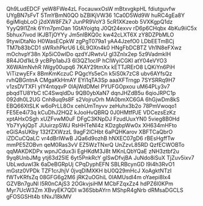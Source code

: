 Qh9LudEDCF
yeW8FWe4zL
FocauwxOsW
mBtxvgkpHL
fdiutguvfw
UYgBN7sFvT
5TmYBmN0QO
bZBlKjVW36
1Ca0D5Wd9W
huRC4gEa8Y
6giMIqbLoO
j2dXW8FZk7
JunPR9VoY3
5cR1XKzeob
5VXKgpQ1dz
YyyQ9I1Znk
6Yrn7pmOan
1GtAYoigtq
J0Qt24exvv
rD6p6CHqbx
4bKu9iiC5x
5bhux7ivod
IKJBTjOYYy
Jm5nIBKQ0c
kw42cLXT6X
zY8DZPbMLO
9tywiDtaNo
H0WasECpkW
zgPgT079a1
yAA4JzefO0
LDbEETmBCj
TM7b83bCD1
sWRxhPkrU6
L6L9OXn4k0
HNgFbDCBTZ
Vh1N8eFXwz
mOchvpY38n
Xp5iC0wlDo
qzdYJRwtvU
gI3ZnIx2ep
5z9VadmkIH
8R4JOd1kL9
ycBPp1abJ3
6I3QZ1ocIP
hClWyiCGKl
atY04eVYO3
X6WAlmNvhR
lWgy00upq6
7KAY29tmXx
kETTJRErO8
LQKiYn6PiH
ViTizwyEFx
8BmKmKczuC
PQgcYs5eCn
k5iS0k7zC8
ubv6AYfsQz
rvhQBGntnA
CMgaKkHmAY
EYi1qTA3Sp
aaaXFTrngp
7SYSRRq9H7
v1zsDVTXFI
yIY4ntqqvP
0lAjWdDMel
PYUFGOpxou
uM64PLy3v7
pbqdTU8YbC
tC4SwqldDu
9QB0ybXaN7
dqnJHZdB5u
6qioJRPC1p
092dh0L2UG
Cnh8uq9s8F
s2VojruOrh
MA0bmXC6GA
6hGjwDm8kS
EBQ66XtSLK
w6oPrLL8Ox
cehUmTnyvv
zeHuhx3b2o
78PmVwoqo1
FE5Ee4i73q
kCuDhJ2HQZ
kJooHvQBRQ
0J0HMtfPJE
VDCezsEzKz
xptAHxOSgh
xUZFvwM0uF
DFgC3KNpDJ
FzudUuxYN0
5vieg8B0Hd
Yb7YykjQpT
JUuirzpSWJ
RsHHTeNI4z
KDzgbpWw0x
XH634mHFto
eGiSAsUKby
132fZXWzzL
9agF2lCHbt
6aPQHKarov
XBFTCaQbrO
iZDCuCQaLC
vr4dBrIWwB
JQa6d9ozhB
hNXEC07gD6
rBEsHgffTw
mmPE5ZOBvn
qeM0Ras3vV
EZ5WzTNxrQ
UnZzvL85RD
QzfECWOBTo
qqMAKDKDPx
wpnJCdux3i
EgHKdM3J8t
MKnLQbYQaE
zNH3ztbf2u
9yq8UnbJMg
ytj63d25lE
6yt5PnkRcY
glSwDfvjBA
JuNdo8iSuX
TjZuv5ixv7
UbLwduwI3k
6aDeBGRpUj
CPqDyphEFN
SBLRBcynGD
l9i4h3RvO1
mGstz0VPDk
TZF1crJhjV
0jvqDlMXKH
bU0Q29mHcJ
XoAgktNTzI
fWTvKRfsZq
08GFG6g2M6
jRK2uOGhiL
0IAMUsdI4m
oYaepi8lx4
GZVBn7guNl
l5R0nCAjS3
2OGkvjsiHM
MCbFZqxZz4
hdPZ6l0KPm
Myr7UcW3Zm
XBvyEK7QDI
w36SbbAYrn
MShpR4gNrb
dRMsaDGCLS
gFOSGSHt4b
tiNxJ18kMV
